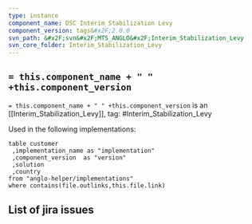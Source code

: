 ```yaml
---
type: instance
component_name: DSC Interim Stabilization Levy
component_version: tags&#x2F;2.0.0
svn_path: &#x2F;svn&#x2F;MTS_ANGLO&#x2F;Interim_Stabilization_Levy
svn_core_folder: Interim_Stabilization_Levy
---
```


## `= this.component_name + " " +this.component_version`

`= this.component_name + " " +this.component_version` is an [[Interim_Stabilization_Levy]],
tag: #Interim_Stabilization_Levy

Used in the following implementations:
```dataview
table customer
 ,implementation_name as "implementation"
 ,component_version  as "version"
 ,solution
 ,country  
from "anglo-helper/implementations"
where contains(file.outlinks,this.file.link)
```


## List of jira issues
